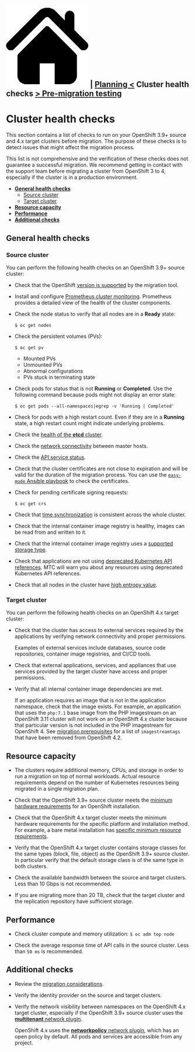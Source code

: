 ## [![Home](https://github.com/redhat-cop/openshift-migration-best-practices/raw/master/images/home.png)](./README.md) | [Planning <](./planning.md) Cluster health checks [> Pre-migration testing](./premigration-testing.md)

# Cluster health checks

This section contains a list of checks to run on your OpenShift 3.9+ source and 4.x target clusters before migration. The purpose of these checks is to detect issues that might affect the migration process.

This list is not comprehensive and the verification of these checks does not guarantee a successful migration. We recommend getting in contact with the support team before migrating a cluster from OpenShift 3 to 4, especially if the cluster is in a production environment.

- **[General health checks](#general-health-checks)**
  - [Source cluster](#source-cluster)
  - [Target cluster](#target-cluster)
- **[Resource capacity](#resource-capacity)**
- **[Performance](#performance)**
- **[Additional checks](#additional-checks)**

## General health checks

### Source cluster

You can perform the following health checks on an OpenShift 3.9+ source cluster:

- Check that the OpenShift [version is supported](https://docs.openshift.com/container-platform/4.5/migration/migrating_3_4/migrating-application-workloads-3-4.html#migration-prerequisites_migrating-3-4) by the migration tool.

* Install and configure [Prometheus cluster monitoring](https://docs.openshift.com/container-platform/3.11/install_config/prometheus_cluster_monitoring.html). Prometheus provides a detailed view of the health of the cluster components.

* Check the node status to verify that all nodes are in a **Ready** state:

  ```
  $ oc get nodes
  ```

* Check the persistent volumes (PVs):

  ```
  $ oc get pv
  ```

  - Mounted PVs
  - Unmounted PVs
  - Abnormal configurations
  - PVs stuck in terminating state

* Check pods for status that is not **Running** or **Completed**. Use the following command because pods might not display an error state:

  ```
  $ oc get pods --all-namespaces|egrep -v 'Running | Completed'
  ```

* Check for pods with a high restart count. Even if they are in a **Running** state, a high restart count might indicate underlying problems.

* Check the [health of the **etcd** cluster](https://access.redhat.com/articles/3093761).

* Check the [network connectivity](https://docs.openshift.com/container-platform/3.11/day_two_guide/environment_health_checks.html#connectivity-on-master-hosts) between master hosts.

* Check the [API service status](https://docs.openshift.com/container-platform/3.11/day_two_guide/environment_health_checks.html#day-two-guide-api-service-status).

* Check that the cluster certificates are not close to expiration and will be valid for the duration of the migration process. You can use the [`easy-mode` Ansible playbook](https://docs.openshift.com/container-platform/3.11/install_config/redeploying_certificates.html#install-config-cert-expiry) to check the certificates.

* Check for pending certificate signing requests:

  ```
  $ oc get crs
  ```

* Check that [time synchronization](https://docs.openshift.com/container-platform/3.11/day_two_guide/run_once_tasks.html#day-two-guide-ntp-synchronization) is consistent across the whole cluster.

* Check that the internal container image registry is healthy, images can be read from and written to it.

* Check that the internal container image registry uses a [supported storage type](https://docs.openshift.com/container-platform/3.11/scaling_performance/optimizing_storage.html#registry).

* Check that applications are not using [deprecated Kubernetes API references](https://docs.openshift.com/container-platform/4.5/migration/migrating_3_4/troubleshooting-3-4.html#migration-gvk-incompatibility_migrating-3-4). MTC will warn you about any resources using deprecated Kubernetes API references.

* Check that all nodes in the cluster have [high entropy value](https://docs.openshift.com/container-platform/3.11/day_two_guide/run_once_tasks.html#day-two-guide-entropy).

### Target cluster

You can perform the following health checks on an OpenShift 4.x target cluster:

- Check that the cluster has access to external services required by the applications by verifying network connectivity and proper permissions.

  Examples of external services include databases, source code repositories, container image registries, and CI/CD tools.

- Check that external applications, services, and appliances that use services provided by the target cluster have access and proper permissions.

- Verify that all internal container image dependencies are met.

  If an application requires an image that is not in the application namespace, check that the image exists. For example, an application that uses the `php:7.1` base image from the PHP imagestream on an OpenShift 3.11 cluster will not work on an OpenShift 4.x cluster because that particular version is not included in the PHP imagestream for OpenShift 4. See [migration prerequisites](https://docs.openshift.com/container-platform/4.5/migration/migrating_3_4/migrating-application-workloads-3-4.html#migration-prerequisites_migrating-3-4) for a list of `imagestreamtags` that have been removed from OpenShift 4.2.

## Resource capacity

- The clusters require additional memory, CPUs, and storage in order to run a migration on top of normal workloads. Actual resource requirements depend on the number of Kubernetes resources being migrated in a single migration plan.

- Check that the OpenShift 3.9+ source cluster meets the [minimum hardware requirements](https://docs.openshift.com/container-platform/3.11/install/prerequisites.html#hardware) for an OpenShift installation.

- Check that the OpenShift 4.x target cluster meets the minimum hardware requirements for the specific platform and installation method. For example, a bare metal installation has [specific minimum resource requirements](https://docs.openshift.com/container-platform/4.5/installing/installing_bare_metal/installing-bare-metal.html#minimum-resource-requirements_installing-bare-metal).

- Verify that the OpenShift 4.x target cluster contains storage classes for the same types (block, file, object) as the OpenShift 3.9+ source cluster. In particular verify that the default storage class is of the same type in both clusters.

- Check the available bandwidth between the source and target clusters. Less than 10 Gbps is not recommended.

- If you are migrating more than 20 TB, check that the target cluster and the replication repository have sufficient storage.

## Performance

- Check cluster compute and memory utilization: `$ oc adm top node`

- Check the average response time of API calls in the source cluster. Less than `50 ms` is recommended.

## Additional checks

- Review the [migration considerations](https://access.redhat.com/documentation/en-us/openshift_container_platform/4.5/html-single/migration/index#migration-considerations).

- Verify the identity provider on the source and target clusters.

- Verify the network visibility between namespaces on the OpenShift 4.x target cluster, especially if the OpenShift 3.9+ source cluster uses the [**multitenant** network plugin](https://docs.openshift.com/container-platform/3.11/architecture/networking/sdn.html#architecture-additional-concepts-sdn).

  OpenShift 4.x uses the [**networkpolicy** network plugin](https://docs.openshift.com/container-platform/4.5/networking/network_policy/about-network-policy.html), which has an open policy by default. All pods and services are accessible from any project.
